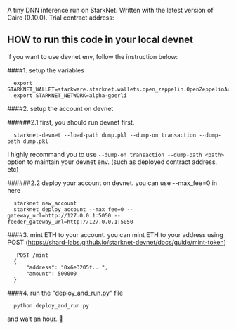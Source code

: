 A tiny DNN inference run on StarkNet. Written with the latest version of Cairo (0.10.0).
Trial contract address: 

## HOW to run this code in your local devnet

if you want to use devnet env, follow the instruction below:

####1. setup the variables
```
  export STARKNET_WALLET=starkware.starknet.wallets.open_zeppelin.OpenZeppelinAccount
  export STARKNET_NETWORK=alpha-goerli
```

####2. setup the account on devnet
  
######2.1 first, you should run devnet first. 
  ```
    starknet-devnet --load-path dump.pkl --dump-on transaction --dump-path dump.pkl
  ```
  I highly recommand you to use ```--dump-on transaction --dump-path <path>``` option to maintain your devnet env. (such as deployed contract address, etc)
  
######2.2 deploy your account on devnet. you can use --max_fee=0 in here
  ```
    starknet new_account
    starknet deploy_account --max_fee=0 --gateway_url=http://127.0.0.1:5050 --feeder_gateway_url=http://127.0.0.1:5050
  ```
  
####3. mint ETH to your account. you can mint ETH to your address using POST (https://shard-labs.github.io/starknet-devnet/docs/guide/mint-token)
```
   POST /mint
  {
      "address": "0x6e3205f...",
      "amount": 500000
  }
```

####4. run the "deploy_and_run.py" file
```
  python deploy_and_run.py
```

and wait an hour..🥲
